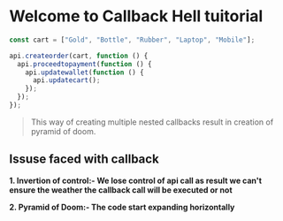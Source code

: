 # Welcome to Callback Hell tuitorial

```javascript
const cart = ["Gold", "Bottle", "Rubber", "Laptop", "Mobile"];

api.createorder(cart, function () {
  api.proceedtopayment(function () {
    api.updatewallet(function () {
      api.updatecart();
    });
  });
});
```

> This way of creating multiple nested callbacks result in creation of pyramid of doom.

## Issuse faced with callback

**1. Invertion of control:- We lose control of api call as result we can't ensure the weather the callback call will be executed or not**

**2. Pyramid of Doom:- The code start expanding horizontally**
